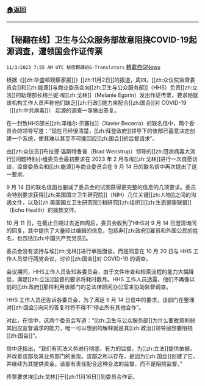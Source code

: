 ###  [:house:返回](README.md)
---


## 【秘翻在线】卫生与公众服务部故意阻挠COVID-19起源调查，遭领国会作证传票
`11/3/2023 7:55 AM UTC 秘密翻譯組G-Translators` [轉載自GNews](https://gnews.org/articles/1916631)

根据《[[zh:华盛顿观察家报]]》[[zh:11月2日]]的报道，周四，[[zh:众议院监督委员会]]和[[zh:能源]]与商业委员会向[[zh:卫生与公众服务部]]（HHS）负责[[zh:立法]]的助理部长梅兰妮·埃[[zh:戈林]]（Melanie Egorin）发出作证传票，要求她就该机构工作人员声称他们缺乏[[zh:行政]]能力来配合[[zh:国会]]对 COVID-19（[[zh:中共病毒]]） 起源的调查一事做出答复。

在一封致HHS部长[[zh:泽维尔·贝塞拉]]（Xavier Becerra）的联名信中，两个委员会的领导写道：“现在已经很清楚，[[zh:拜登政府]]领导下的该部已蓄意决定创建一个系统，使其难以甚至不可能回应[[zh:国会]]的监督请求”。

由[[zh:众议员]]布拉德·温斯特鲁普（Brad Wenstrup）领导的[[zh:冠状病毒大流行]]问题特别小组委员会最初要求在 2023 年 2 月与埃[[zh:戈林]]进行一次自愿访谈，监督委员会和[[zh:能源]]与商业委员会在 9 月 14 日的联名信中再次提出了这一要求。

9 月 14 日的联名信函也删减了委员会的试图获得更完整的信息的几项要求。委员会特别要求获得[[zh:美国国立卫生研究院]]（NIH）几位关键[[zh:人物]]之间的沟通文件，以及[[zh:美国国立卫生研究院]]和研究[[zh:组织]][[zh:生态健康联盟]]（Echo Health）的拨款文件。

10 月 11 日，在截止日期过去近四周后，委员会收到了HHS对 9 月 14 日澄清询问的回复，其中提供了大量经过编辑的信息，包括非[[zh:政府]]雇员和外国公民的姓名，也包括[[zh:中国共产党党员]]。

委员会没有坚持与埃[[zh:戈林]]进行单独面谈，而是同意在 10 月 20 日与 HHS 工作人员举行两党会议，讨论[[zh:国会]]对 COVID-19 的调查。

会议期间，HHS工作人员告知各委员会，由于文件审查和检索流程的能力大幅降低，满足[[zh:立法]]监督的要求将耗时数月。HHS 工作人员透露，他们不再像以前的[[zh:政府]]那样利用该部门的总法律顾问办公室来协助监督调查。

HHS 工作人员还告诉各委员会，为了满足 9 月 14 日信中的要求，该部门在整理对[[zh:国会]]询问的答复时将不得不“停止所有其他合作”。

对此，在信中，这两个委员会写道：“[[zh:卫生与公众服务部]]为什么要故意削弱其回应监督请求的能力，唯一可以想到的解释就是其[[zh:政治]]领导层想要阻挠[[zh:国会]]”。

信中还指出，“我们有宪法义务进行彻底、有力的监督，为[[zh:立法]]提供依据，并改善该部及其业务部门的表现。该部之所以存在，是因为[[zh:国会]]创建了它，并继续为其提供资金。该部有责任配合这种合法的监督，而不是阻挠监督。”

传票要求埃[[zh:戈林]]于[[zh:11月16日]]到委员会作证。
